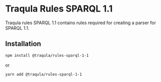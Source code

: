 # Traqula Rules SPARQL 1.1

Traqula rules SPARQL 1.1 contains rules required for creating a parser for SPARQL 1.1.

## Installation

```bash
npm install @traqula/rules-sparql-1-1
```

or

```bash
yarn add @traqula/rules-sparql-1-1
```
